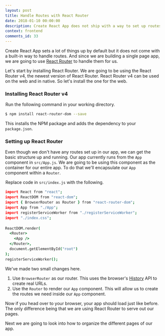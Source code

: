 ```yaml
---
layout: post
title: Handle Routes with React Router
date: 2018-01-10 00:00:00
description: Create React App does not ship with a way to set up routes in your app. To do so, we are going to use React Router. The latest version of React Router, React Router v4 embraces the composable nature of React’s components and makes it easy to work with routes in our single page app.
context: frontend
comments_id: 33
---
```


Create React App sets a lot of things up by default but it does not come with a built-in way to handle routes. And since we are building a single page app, we are going to use [React Router](https://reacttraining.com/react-router/) to handle them for us.


Let's start by installing React Router. We are going to be using the React Router v4, the newest version of React Router. React Router v4 can be used on the web and in native. So let's install the one for the web.

### Installing React Router v4

<img class="code-marker" src="/assets/s.png" />Run the following command in your working directory.

``` bash
$ npm install react-router-dom --save
```

This installs the NPM package and adds the dependency to your `package.json`.

### Setting up React Router

Even though we don't have any routes set up in our app, we can get the basic structure up and running. Our app currently runs from the `App` component in `src/App.js`. We are going to be using this component as the container for our entire app. To do that we'll encapsulate our `App` component within a `Router`.

<img class="code-marker" src="/assets/s.png" />Replace code in `src/index.js` with the following.

``` coffee
import React from "react";
import ReactDOM from "react-dom";
import { BrowserRouter as Router } from "react-router-dom";
import App from "./App";
import registerServiceWorker from "./registerServiceWorker";
import "./index.css";

ReactDOM.render(
  <Router>
    <App />
  </Router>,
  document.getElementById("root")
);
registerServiceWorker();
```

We've made two small changes here.

1. Use `BrowserRouter` as our router. This uses the browser's [History](https://developer.mozilla.org/en-US/docs/Web/API/History) API to create real URLs.
2. Use the `Router` to render our `App` component. This will allow us to create the routes we need inside our `App` component.

Now if you head over to your browser, your app should load just like before. The only difference being that we are using React Router to serve out our pages.

Next we are going to look into how to organize the different pages of our app.
